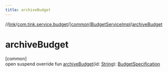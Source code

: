 ```yaml
---
title: archiveBudget
---
```

//[link](../../../index.html)/[com.tink.service.budget](../index.html)/[[common]BudgetServiceImpl](index.html)/[archiveBudget](archive-budget.html)



# archiveBudget



[common]\
open suspend override fun [archiveBudget](archive-budget.html)(id: [String](https://kotlinlang.org/api/latest/jvm/stdlib/kotlin/-string/index.html)): [BudgetSpecification](../../com.tink.model.budget/index.html#1357535401%2FClasslikes%2F-1713223439)




